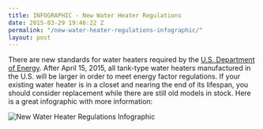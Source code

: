```yaml
---
title: INFOGRAPHIC - New Water Heater Regulations
date: 2015-03-29 19:46:22 Z
permalink: "/new-water-heater-regulations-infographic/"
layout: post
---
```


There are new standards for water heaters required by the [U.S. Department of Energy](https://www.hotwater.com/naeca/). After April 15, 2015, all tank-type water heaters manufactured in the U.S. will be larger in order to meet energy factor regulations. If your existing water heater is in a closet and nearing the end of its lifespan, you should consider replacement while there are still old models in stock. Here is a great infographic with more information:

![New Water Heater Regulations Infographic](/uploads/NAECA_Brochure_Page_2.jpg "{{ page.title }}")
